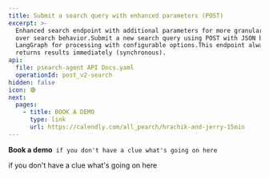 ```yaml
---
title: Submit a search query with enhanced parameters (POST)
excerpt: >-
  Enhanced search endpoint with additional parameters for more granular control
  over search behavior.Submit a new search query using POST with JSON body. Uses
  LangGraph for processing with configurable options.This endpoint always
  returns results immediately (synchronous).
api:
  file: psearch-agent API Docs.yaml
  operationId: post_v2-search
hidden: false
icon: 🟢
next:
  pages:
    - title: BOOK A DEMO
      type: link
      url: https://calendly.com/all_pearch/hrachik-and-jerry-15min
---
```

<Anchor label="**Book a demo**" target="_blank" href="https://calendly.com/all_pearch/hrachik-and-jerry-15min">**Book a demo**</Anchor>` if you don't have a clue what's going on here`

<Cards columns={1}>
  <Card title="Book a demo" href="https://calendly.com/all_pearch/hrachik-and-jerry-15min" icon="fa-democrat" target="_blank">
    if you don't have a clue what's going on here
  </Card>
</Cards>